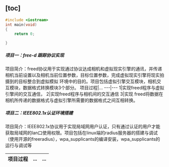 [toc]
---
```C++
#include <iostream>
int main(void)
{
    return 0;

}
```
##### 项目一：free-d 跟踪协议实现

项目简介：freed协议用于实现通过协议达成相机和虚拟现实引擎的通讯，并传递相机当前设置以及相机当前位置参数，目标位置参数，完成虚拟现实引擎将现实拍摄到的目标整合到虚拟模拟                    环境中的目的。项目包括虚拟引擎交互模块，相机交互模块，数据格式转换模块3个部分。
项目过程|...
---|---
1|实现freed程序与虚拟引擎间的交互通信，
2|实现freed程序与相机间的交互通信
3|实现 freed将数据在相机所传递的数据格式与虚拟引擎所需要的数据格式之间互相转换。
##### 项目二：IEEE802.1x认证环境搭建
项目简介：IEEE802.1x协议用于实现局域网用户认证，只有通过认证的用户才能获取局域网的lan口使用权限。项目包括在linux端的radius服务器的搭建与调试（使用开源的freeradius），wpa_supplicants的编译安装，wpa_supplicants的运行与调试等

项目过程|...|...
---|---|---